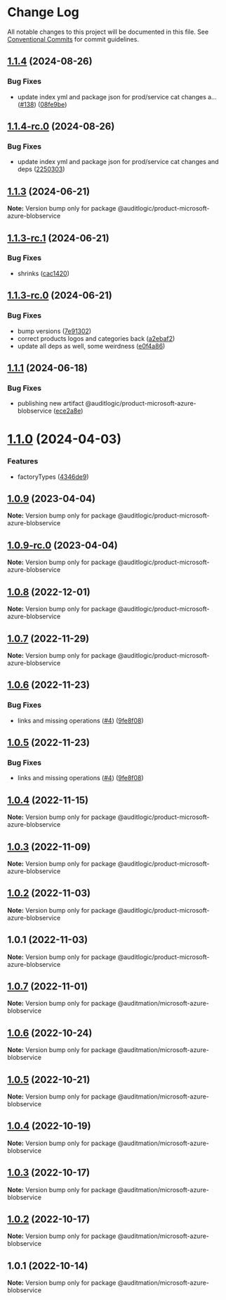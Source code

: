 # Change Log

All notable changes to this project will be documented in this file.
See [Conventional Commits](https://conventionalcommits.org) for commit guidelines.

## [1.1.4](https://github.com/auditlogic/product/compare/@auditlogic/product-microsoft-azure-blobservice@1.1.3...@auditlogic/product-microsoft-azure-blobservice@1.1.4) (2024-08-26)


### Bug Fixes

* update index yml and package json for prod/service cat changes a… ([#138](https://github.com/auditlogic/product/issues/138)) ([08fe9be](https://github.com/auditlogic/product/commit/08fe9beb1c8457462a19bc69caa02e6212d97e1a))





## [1.1.4-rc.0](https://github.com/auditlogic/product/compare/@auditlogic/product-microsoft-azure-blobservice@1.1.3...@auditlogic/product-microsoft-azure-blobservice@1.1.4-rc.0) (2024-08-26)


### Bug Fixes

* update index yml and package json for prod/service cat changes and deps ([2250303](https://github.com/auditlogic/product/commit/225030363a363608240135b7ebed386b28f01e4b))





## [1.1.3](https://github.com/auditlogic/product/compare/@auditlogic/product-microsoft-azure-blobservice@1.1.3-rc.1...@auditlogic/product-microsoft-azure-blobservice@1.1.3) (2024-06-21)

**Note:** Version bump only for package @auditlogic/product-microsoft-azure-blobservice





## [1.1.3-rc.1](https://github.com/auditlogic/product/compare/@auditlogic/product-microsoft-azure-blobservice@1.1.3-rc.0...@auditlogic/product-microsoft-azure-blobservice@1.1.3-rc.1) (2024-06-21)


### Bug Fixes

* shrinks ([cac1420](https://github.com/auditlogic/product/commit/cac14200fefcd8183ab69fe89a47bd3f70f563e9))





## [1.1.3-rc.0](https://github.com/auditlogic/product/compare/@auditlogic/product-microsoft-azure-blobservice@1.1.1...@auditlogic/product-microsoft-azure-blobservice@1.1.3-rc.0) (2024-06-21)


### Bug Fixes

* bump versions ([7e91302](https://github.com/auditlogic/product/commit/7e913023b8b312150ed7762c32fbbe616be71de5))
* correct products logos and categories back ([a2ebaf2](https://github.com/auditlogic/product/commit/a2ebaf2efe8e232e6ff22c774c456048771f9469))
* update all deps as well, some weirdness ([e0f4a86](https://github.com/auditlogic/product/commit/e0f4a864714e2d3de6bbf3da014d5312fe53be2f))





## [1.1.1](https://github.com/auditlogic/product/compare/@auditlogic/product-microsoft-azure-blobservice@1.1.0...@auditlogic/product-microsoft-azure-blobservice@1.1.1) (2024-06-18)


### Bug Fixes

* publishing new artifact @auditlogic/product-microsoft-azure-blobservice ([ece2a8e](https://github.com/auditlogic/product/commit/ece2a8eb5419a8640a5ac9671c96b7d1708b3028))





# [1.1.0](https://github.com/auditlogic/product/compare/@auditlogic/product-microsoft-azure-blobservice@1.0.9...@auditlogic/product-microsoft-azure-blobservice@1.1.0) (2024-04-03)


### Features

* factoryTypes ([4346de9](https://github.com/auditlogic/product/commit/4346de92693aee892fccf725338ffc7b80ab182b))





## [1.0.9](https://github.com/auditlogic/product/compare/@auditlogic/product-microsoft-azure-blobservice@1.0.8...@auditlogic/product-microsoft-azure-blobservice@1.0.9) (2023-04-04)

**Note:** Version bump only for package @auditlogic/product-microsoft-azure-blobservice





## [1.0.9-rc.0](https://github.com/auditlogic/product/compare/@auditlogic/product-microsoft-azure-blobservice@1.0.8...@auditlogic/product-microsoft-azure-blobservice@1.0.9-rc.0) (2023-04-04)

**Note:** Version bump only for package @auditlogic/product-microsoft-azure-blobservice





## [1.0.8](https://github.com/auditlogic/product/compare/@auditlogic/product-microsoft-azure-blobservice@1.0.7...@auditlogic/product-microsoft-azure-blobservice@1.0.8) (2022-12-01)

**Note:** Version bump only for package @auditlogic/product-microsoft-azure-blobservice





## [1.0.7](https://github.com/auditlogic/product/compare/@auditlogic/product-microsoft-azure-blobservice@1.0.6...@auditlogic/product-microsoft-azure-blobservice@1.0.7) (2022-11-29)

**Note:** Version bump only for package @auditlogic/product-microsoft-azure-blobservice





## [1.0.6](https://github.com/auditlogic/product/compare/@auditlogic/product-microsoft-azure-blobservice@1.0.4...@auditlogic/product-microsoft-azure-blobservice@1.0.6) (2022-11-23)


### Bug Fixes

* links and missing operations ([#4](https://github.com/auditlogic/product/issues/4)) ([9fe8f08](https://github.com/auditlogic/product/commit/9fe8f08fe7c57fdb79f991ac35bd6ac2e7dcad38))





## [1.0.5](https://github.com/auditlogic/product/compare/@auditlogic/product-microsoft-azure-blobservice@1.0.4...@auditlogic/product-microsoft-azure-blobservice@1.0.5) (2022-11-23)


### Bug Fixes

* links and missing operations ([#4](https://github.com/auditlogic/product/issues/4)) ([9fe8f08](https://github.com/auditlogic/product/commit/9fe8f08fe7c57fdb79f991ac35bd6ac2e7dcad38))





## [1.0.4](https://github.com/auditlogic/product/compare/@auditlogic/product-microsoft-azure-blobservice@1.0.3...@auditlogic/product-microsoft-azure-blobservice@1.0.4) (2022-11-15)

**Note:** Version bump only for package @auditlogic/product-microsoft-azure-blobservice





## [1.0.3](https://github.com/auditlogic/product/compare/@auditlogic/product-microsoft-azure-blobservice@1.0.2...@auditlogic/product-microsoft-azure-blobservice@1.0.3) (2022-11-09)

**Note:** Version bump only for package @auditlogic/product-microsoft-azure-blobservice





## [1.0.2](https://github.com/auditlogic/product/compare/@auditlogic/product-microsoft-azure-blobservice@1.0.1...@auditlogic/product-microsoft-azure-blobservice@1.0.2) (2022-11-03)

**Note:** Version bump only for package @auditlogic/product-microsoft-azure-blobservice





## 1.0.1 (2022-11-03)

**Note:** Version bump only for package @auditlogic/product-microsoft-azure-blobservice





## [1.0.7](https://github.com/auditmation/store-content/compare/@auditmation/microsoft-azure-blobservice@1.0.6...@auditmation/microsoft-azure-blobservice@1.0.7) (2022-11-01)

**Note:** Version bump only for package @auditmation/microsoft-azure-blobservice





## [1.0.6](https://github.com/auditmation/store-content/compare/@auditmation/microsoft-azure-blobservice@1.0.5...@auditmation/microsoft-azure-blobservice@1.0.6) (2022-10-24)

**Note:** Version bump only for package @auditmation/microsoft-azure-blobservice





## [1.0.5](https://github.com/auditmation/store-content/compare/@auditmation/microsoft-azure-blobservice@1.0.4...@auditmation/microsoft-azure-blobservice@1.0.5) (2022-10-21)

**Note:** Version bump only for package @auditmation/microsoft-azure-blobservice





## [1.0.4](https://github.com/auditmation/store-content/compare/@auditmation/microsoft-azure-blobservice@1.0.3...@auditmation/microsoft-azure-blobservice@1.0.4) (2022-10-19)

**Note:** Version bump only for package @auditmation/microsoft-azure-blobservice





## [1.0.3](https://github.com/auditmation/store-content/compare/@auditmation/microsoft-azure-blobservice@1.0.2...@auditmation/microsoft-azure-blobservice@1.0.3) (2022-10-17)

**Note:** Version bump only for package @auditmation/microsoft-azure-blobservice





## [1.0.2](https://github.com/auditmation/store-content/compare/@auditmation/microsoft-azure-blobservice@1.0.1...@auditmation/microsoft-azure-blobservice@1.0.2) (2022-10-17)

**Note:** Version bump only for package @auditmation/microsoft-azure-blobservice





## 1.0.1 (2022-10-14)

**Note:** Version bump only for package @auditmation/microsoft-azure-blobservice
